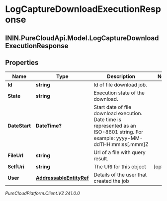 # LogCaptureDownloadExecutionResponse

## ININ.PureCloudApi.Model.LogCaptureDownloadExecutionResponse

## Properties

|Name | Type | Description | Notes|
|------------ | ------------- | ------------- | -------------|
| **Id** | **string** | Id of file download job. | |
| **State** | **string** | Execution state of the download. | |
| **DateStart** | **DateTime?** | Start date of file download execution. Date time is represented as an ISO-8601 string. For example: yyyy-MM-ddTHH:mm:ss[.mmm]Z | |
| **FileUrl** | **string** | Url of a file with query result. | |
| **SelfUri** | **string** | The URI for this object | [optional] |
| **User** | [**AddressableEntityRef**](AddressableEntityRef) | Details of the user that created the job | |



_PureCloudPlatform.Client.V2 241.0.0_

